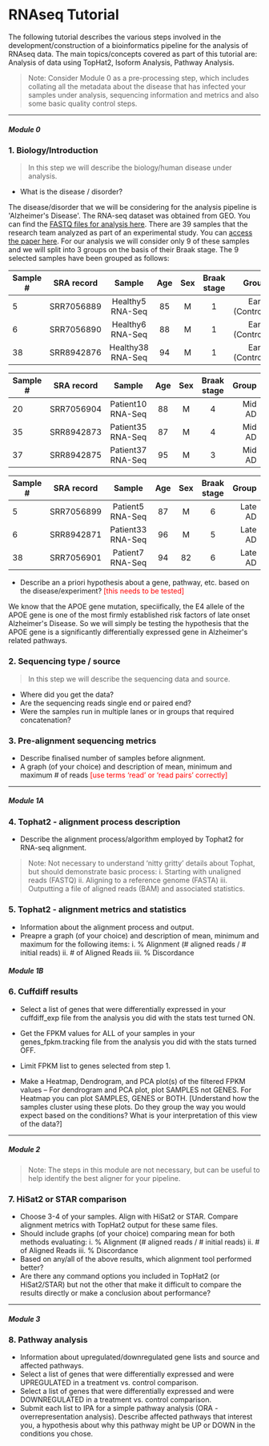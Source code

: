 # RNAseq Tutorial
The following tutorial describes the various steps involved in the development/construction of a bioinformatics pipeline for the analysis of RNAseq data. The main topics/concepts covered as part of this tutorial are: Analysis of data using TopHat2, Isoform Analysis, Pathway Analysis.
> Note: Consider Module 0 as a pre-processing step, which includes collating all the metadata about the disease that has infected your samples under analysis, sequencing information and metrics and also some basic quality control steps.

<hr>

##### Module 0
### 1. **Biology/Introduction**
> In this step we will describe the biology/human disease under analysis.
- What is the disease / disorder?

The disease/disorder that we will be considering for the analysis pipeline is 'Alzheimer's Disease'. The RNA-seq dataset was obtained from GEO. You can find the [FASTQ files for analysis here](https://www.ncbi.nlm.nih.gov/geo/query/acc.cgi?acc=GSE113524). There are 39 samples that the research team analyzed as part of an experimental study. You can [access the paper here](https://www.nature.com/articles/s41380-019-0563-5). For our analysis we will consider only 9 of these samples and we will split into 3 groups on the basis of their Braak stage. The 9 selected samples have been grouped as follows:

| Sample # | SRA record           | Sample| Age  | Sex  | Braak stage  | Group  |
| ------------- |:-------------:|:-----:|:-----:|:-----:|:-----:|-----:|
| 5 | SRR7056889 | Healthy5 RNA-Seq | 85 | M | 1 | Early (Control) |
| 6      | SRR7056890 |   Healthy6 RNA-Seq | 88 | M | 1 | Early (Control) |
| 38 | SRR8942876 |    Healthy38 RNA-Seq | 94 | M | 1 | Early (Control) |

| Sample # | SRA record           | Sample| Age  | Sex  | Braak stage  | Group  |
| ------------- |:-------------:|:-----:|:-----:|:-----:|:-----:|-----:|
| 20 | SRR7056904 | Patient10 RNA-Seq | 88 | M | 4 | Mid AD |
| 35      | SRR8942873 | Patient35 RNA-Seq | 87 | M | 4 | Mid AD |
| 37 | SRR8942875 | Patient37 RNA-Seq | 95 | M | 3 | Mid AD |

| Sample # | SRA record           | Sample| Age  | Sex  | Braak stage  | Group  |
| ------------- |:-------------:|:-----:|:-----:|:-----:|:-----:|-----:|
| 5 | SRR7056899 | Patient5 RNA-Seq | 87 | M | 6 | Late AD |
| 6      | SRR8942871 | Patient33 RNA-Seq | 96 | M | 5 | Late AD |
| 38 | SRR7056901 | Patient7 RNA-Seq | 94 | 82 | 6 | Late AD |
- Describe an a priori hypothesis about a gene, pathway, etc. based on the disease/experiment? <span style="color:red">\[this needs to be tested]</span>

We know that the APOE gene mutation, speciifically, the E4 allele of the APOE gene is one of the most firmly established risk factors of late onset Alzheimer's Disease. So we will simply be testing the hypothesis that the APOE gene is a significantly differentially expressed gene in Alzheimer's related pathways. 

### 2. **Sequencing type / source**
> In this step we will describe the sequencing data and source.
- Where did you get the data?
- Are the sequencing reads single end or paired end?
- Were the samples run in multiple lanes or in groups that required concatenation?

### 3. **Pre-alignment sequencing metrics**
- Describe finalised number of samples before alignment.
- A graph (of your choice) and description of mean, minimum and maximum # of reads <span style="color:red">\[use terms ‘read’ or ‘read pairs’ correctly]
 
<hr>

##### Module 1A
### 4. **Tophat2 - alignment process description**
- Describe the alignment process/algorithm employed by Tophat2 for RNA-seq alignment.
> Note: Not necessary to understand ‘nitty gritty’ details about Tophat, but should demonstrate basic process: 
i. Starting with unaligned reads (FASTQ)
ii. Aligning to a reference genome (FASTA)
iii. Outputting a file of aligned reads (BAM) and associated statistics.

### 5. **Tophat2 - alignment metrics and statistics**
- Information about the alignment process and output.
- Preapre a graph (of your choice) and description of mean, minimum and maximum for the following items:
i. % Alignment (# aligned reads / # initial reads)
ii. # of Aligned Reads
iii. % Discordance

##### Module 1B
### 6. **Cuffdiff results**
- Select a list of genes that were differentially expressed in your cuffdiff_exp file from the analysis you did with the stats test turned ON.
- Get the FPKM values for ALL of your samples in your genes_fpkm.tracking file from the analysis you did with the stats turned OFF.
- Limit FPKM list to genes selected from step 1.

- Make a Heatmap, Dendrogram, and PCA plot(s) of the filtered FPKM values – For dendrogram and PCA plot, plot SAMPLES not GENES. For Heatmap you can plot SAMPLES, GENES or BOTH.
\[Understand how the samples cluster using these plots. Do they group the way you would expect based on the conditions? What is your interpretation of this view of the data?]

<hr>

##### Module 2
> Note: The steps in this module are not necessary, but can be useful to help identify the best aligner for your pipeline.

### 7. **HiSat2 or STAR comparison**
- Choose 3-4 of your samples. Align with HiSat2 or STAR. Compare alignment metrics with TopHat2 output for these same files.
- Should include graphs (of your choice) comparing mean for both methods evaluating:
i. % Alignment (# aligned reads / # initial reads)
ii.	# of Aligned Reads
iii. % Discordance
- Based on any/all of the above results, which alignment tool performed better?
- Are there any command options you included in TopHat2 (or HiSat2/STAR) but not the other that make it difficult to compare the results directly or make a conclusion about performance?

<hr>

##### Module 3
### 8. **Pathway analysis**
- Information about upregulated/downregulated gene lists and source and affected pathways.
- Select a list of genes that were differentially expressed and were UPREGULATED in a treatment vs. control comparison. 
- Select a list of genes that were differentially expressed and were DOWNREGULATED in a treatment vs. control comparison.
- Submit each list to IPA for a simple pathway analysis (ORA - overrepresentation analysis). Describe affected pathways that interest you, a hypothesis about why this pathway might be UP or DOWN in the conditions you chose.
